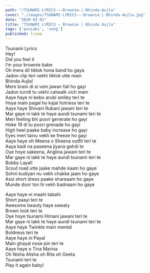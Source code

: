 ```yaml
---
path: "/TSUNAMI-LYRICS-–-Brownie-|-Bhinda-Aujla"
cover: "./images/TSUNAMI-LYRICS-–-Brownie-|-Bhinda-Aujla.jpg"
date: "2020-02-01"
title: "TSUNAMI LYRICS – Brownie | Bhinda Aujla"
tags: ['punjabi', 'song']
published: truea
---
```

  
Tsunami Lyrics  
Hey!  
Did you feel it  
I’m your brownie babe  
Oh mera dil tiktok hona band ho gaya  
Jadon clip teri vekhi tiktok utte main  
Bhinda Aujla!  
Mere brain di si vein jawan fail ho gayi  
Jadon turrdi tu vekhi catwalk vich main  
Aaye haye ni bebo arubi smiley teri te  
Hoya main pagal ho kajal hotness teri te  
Aaye haye Shivani Rubani jawani teri te  
Mar gaye ni lakk te haye aundi tsunami teri te  
Meri feeling bhi poori generate ho gayi  
Hoke 19 di tu poori grenade ho gayi  
High heel paake baby increase ho gayi  
Eyes meri tainu vekh ke freeze ho gayi  
Aaye haye oh Meena o Sheena outfit teri te  
Aaya kadi na paseena jiyana gehdi te  
Oye hoye sakeena, Anglina jawani teri te  
Mar gaye ni lakk te haye aundi tsunami teri te  
Bobby Layal!  
Scout road utte jaake mahde kaam ho gaye  
Sohni kudiyan nu vekh chakke jaam ho gaye  
Assi short dress paake shareaam ho gaye  
Munde door ton hi vekh badnaam ho gaye  
  
  
  
  
  
  
Aaye haye ni maahi tabahi  
Short paayi teri te  
Awesome beauty haye sweaty  
Brown look teri te  
Oye hoye tsunami Himani jawani teri te  
Mar gaye ni lakk te haye aundi tsunami teri te  
Aaye haye Twinkle main mental  
Boldness teri te  
Aaye haye ni Payal  
Main ghayal nose pin teri te  
Aaye haye o Tina Marina  
Oh Nisha Alisha oh Rita oh Geeta  
Tsunami teri te  
Play it again baby!  

